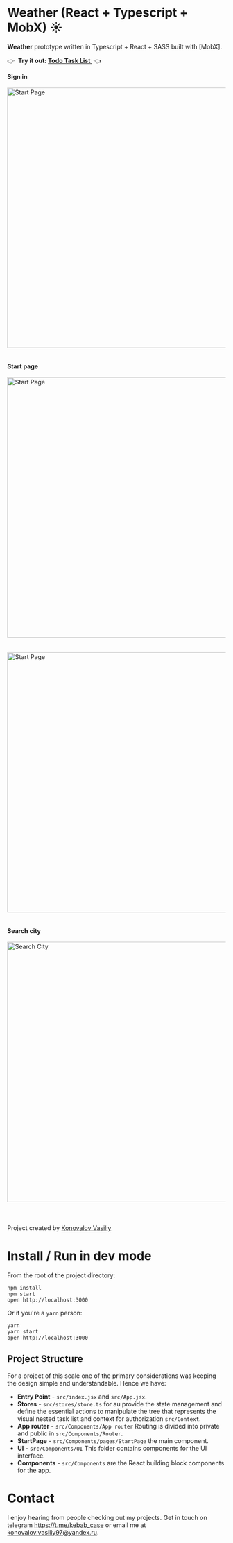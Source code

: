 Weather (React + Typescript + MobX) ☀
=====================

**Weather**  prototype written in Typescript + React + SASS  built with [MobX].

👉  **Try it out: [Todo Task List ](https://vasiliy19-12-1997.github.io/Weather)**  👈


**Sign in**
&nbsp;<br />
&nbsp;<br />
<img src="https://user-images.githubusercontent.com/102950888/229137342-28a592da-96ab-483b-9afd-66902553e0f6.png" alt="Start Page" width=600 />
&nbsp;<br />
&nbsp;<br />
**Start page**
&nbsp;<br />
&nbsp;<br />
<img src="https://user-images.githubusercontent.com/102950888/229137523-ab35f89a-63b5-47c1-ad22-c3cbc9ef4c38.png" alt="Start Page" width=600 />
&nbsp;<br />
&nbsp;<br />
<img src="https://user-images.githubusercontent.com/102950888/229137847-784b5f77-9364-46f4-a2ac-dd618bab9dd7.png" alt="Start Page" width=600 />
&nbsp;<br />
&nbsp;<br />
**Search city**
&nbsp;<br />
&nbsp;<br />
<img src="https://user-images.githubusercontent.com/102950888/229138065-e8af66d3-9846-478f-80f7-661e50452b04.png" alt="Search City" width=600 />
&nbsp;<br />
&nbsp;<br />
&nbsp;<br />
Project created by [Konovalov Vasiliy](https://github.com/vasiliy19-12-1997)

# Install / Run in dev mode

From the root of the project directory:

```
npm install
npm start
open http://localhost:3000
```

Or if you're a `yarn` person:

```
yarn
yarn start
open http://localhost:3000
```
## Project Structure

For a project of this scale one of the primary considerations was keeping the design simple and understandable. Hence we have:

- **Entry Point** - `src/index.jsx` and `src/App.jsx`.
- **Stores** - `src/stores/store.ts` for au  provide the state management and define the essential actions to manipulate the tree that represents the visual nested task list and context for authorization `src/Context`.
- **App router** - `src/Components/App router` Routing is divided into private and public in `src/Components/Router`.
- **StartPage** - `src/Components/pages/StartPage` the main component.
- **UI** - `src/Components/UI` This folder contains components for the UI interface.
- **Components** - `src/Сomponents` are the React building block components for the app.
 
# Contact

I enjoy hearing from people checking out my projects. Get in touch on telegram https://t.me/kebab_case  or email me at
konovalov.vasiliy97@yandex.ru. 
